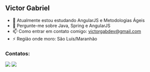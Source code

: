 ## Victor Gabriel

- 🔭 Atualmente estou estudando AngularJS e Metodologias Ágeis
- 💬 Pergunte-me sobre Java, Spring e AngularJS
- 📫 Como entrar em contato comigo: victorgabdev@gmail.com
- ⚡️ Região onde moro: São Luís/Maranhão

### Contatos:

<div>
<a href = "mailto:victorgabdev@gmail.com"><img src="https://img.shields.io/badge/Gmail-D14836?style=for-the-badge&logo=gmail&logoColor=white" target="_blank"></a>
<a href="https://www.linkedin.com/in/victorgabdev/" target="_blank"><img src="https://img.shields.io/badge/-LinkedIn-%230077B5?style=for-the-badge&logo=linkedin&logoColor=white" target="_blank"></a>   
</div>


